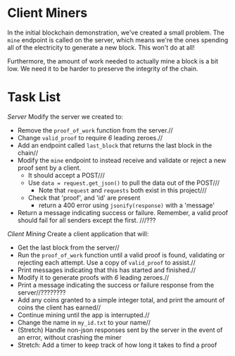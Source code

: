 # Client Miners

In the initial blockchain demonstration, we've created a small problem.  The `mine` endpoint is called on the server, which means we're the ones spending all of the electricity to generate a new block.  This won't do at all!

Furthermore, the amount of work needed to actually mine a block is a bit low.  We need it to be harder to preserve the integrity of the chain.


# Task List

*Server*
Modify the server we created to:
* Remove the `proof_of_work` function from the server.//
* Change `valid_proof` to require *6* leading zeroes.//
* Add an endpoint called `last_block` that returns the last block in the chain//
* Modify the `mine` endpoint to instead receive and validate or reject a new proof sent by a client.
    * It should accept a POST///
    * Use `data = request.get_json()` to pull the data out of the POST///
        * Note that `request` and `requests` both exist in this project///
    * Check that 'proof', and 'id' are present
        * return a 400 error using `jsonify(response)` with a 'message'
* Return a message indicating success or failure.  Remember, a valid proof should fail for all senders except the first.
///???

*Client Mining*
Create a client application that will:
* Get the last block from the server//
* Run the `proof_of_work` function until a valid proof is found, validating or rejecting each attempt.  Use a copy of `valid_proof` to assist.//
* Print messages indicating that this has started and finished.//
* Modify it to generate proofs with *6* leading zeroes.//
* Print a message indicating the success or failure response from the server//????????
* Add any coins granted to a simple integer total, and print the amount of coins the client has earned//
* Continue mining until the app is interrupted.//
* Change the name in `my_id.txt` to your name//
* (Stretch) Handle non-json responses sent by the server in the event of an error, without crashing the miner
* Stretch: Add a timer to keep track of how long it takes to find a proof

